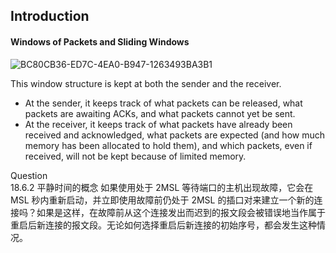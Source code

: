 ## Introduction
#### Windows of Packets and Sliding Windows
![BC80CB36-ED7C-4EA0-B947-1263493BA3B1](https://user-images.githubusercontent.com/46720890/120923452-30a5d080-c701-11eb-927b-36ed049a7cb2.png)

This window structure is kept at both the sender and the receiver.
* At the sender, it keeps track of what packets can be released, what packets are awaiting ACKs, and what packets cannot yet be sent.
* At the receiver, it keeps track of what packets have already been received and acknowledged, what packets are expected (and how much memory has been allocated to hold them), and which packets, even if received, will not be kept because of limited memory.

Question  
18.6.2 平静时间的概念
  如果使用处于 2MSL 等待端口的主机出现故障，它会在 MSL 秒内重新启动，并立即使用故障前仍处于 2MSL 的插口对来建立一个新的连接吗？如果是这样，在故障前从这个连接发出而迟到的报文段会被错误地当作属于重启后新连接的报文段。无论如何选择重启后新连接的初始序号，都会发生这种情况。

